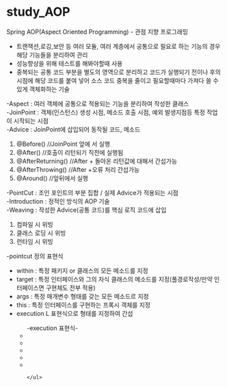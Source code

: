 # study_AOP

Spring AOP(Aspect Oriented Programming) - 관점 지향 프로그래밍 <br>
- 트랜잭션,로깅,보안 등 여러 모듈, 여러 계층에서 공통으로 필요로 하는 기능의 경우 해당 기능들을 분리하여 관리 <br>
- 성능향상을 위해 테스트를 해봐야할때 사용 <br>
- 중복되는 공통 코드 부분을 별도의 영역으로 분리하고 코드가 실행되기 전이나 후의 시점에 해당 코드를 붙여 넣어 소스 코드 중복을 줄이고 필요할때마다 가져다 쓸 수 있게 객체화하는 기술 <br>

-Aspect : 여러 객체에 공통으로 적용되는 기능을 분리하여 작성한 클래스 <br>
-JoinPoint : 객체(인스턴스) 생성 시점, 메소드 호출 시점, 예외 발생지점등 특정 작업이 시작되는 시점 <br>
-Advice : JoinPoint에 삽입되어 동작될 코드, 메소드
<ol>
    <li> @Before() //JoinPoint 앞에 서 실행</li>
	  <li> @After() //호출이 리턴되기 직전에 실행됨</li>
	  <li> @AfterReturning() //After + 돌아온 리턴값에 대해서 간섭가능</li>
	  <li> @AfterThrowing() //After +오류 처리 간섭가능</li>
	  <li> @Around() //앞뒤에서 실행</li>
</ol>
-PointCut : 조인 포인트의 부분 집합 / 실제 Advice가 적용되는 시점 <br>
-Introduction : 정적인 방식의 AOP 기술 <br>
-Weaving : 작성한 Advice(공통 코드)를 핵심 로직 코드에 삽입
<ol>
    <li>컴파일 시 위빙</li>
	  <li>클래스 로딩 시 위빙</li>
	  <li>런타임 시 위빙</li>
</ol>

-pointcut 정의 표현식 <br>
<ul>
  <li>within : 특정 패키지 or 클래스의 모든 메소드를 지정</li>
  <li>target : 특정 인터페이스와 그의 자식 클래스의 메소드를 지정(풀경로작성/만약 인터페이스면 구현체도 전부 적용)</li>
  <li>args : 특정 매개변수 형태를 갖는 모든 메소드르 지정</li>
  <li>this : 특정 인터페이스를 구현하는 프록시 객체를 지정</li>
  <li>execution L 표현식으로 형태를 지정하여 간섭</li>
    <ul>-execution 표현식-
      <li></li>
      <li></li>
      <li></li>
      <li></li>
      <li></li>
      
    </ul>
	
</ul>

